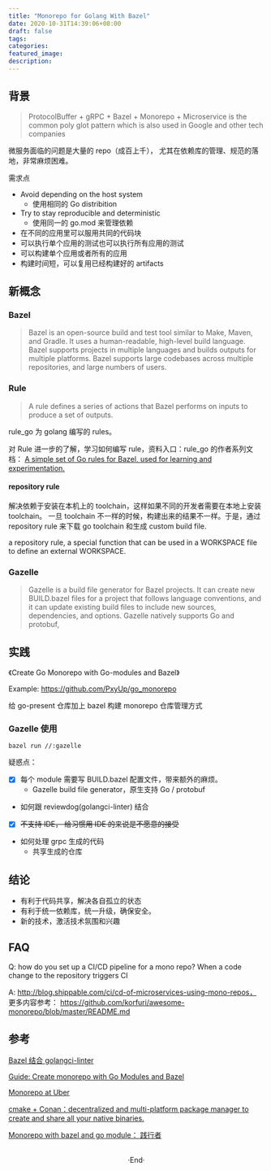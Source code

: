 ```yaml
---
title: "Monorepo for Golang With Bazel"
date: 2020-10-31T14:39:06+08:00
draft: false
tags: 
categories: 
featured_image: 
description: 
---
```


## 背景

> ProtocolBuffer + gRPC + Bazel + Monorepo + Microservice is the common poly glot pattern which is also used in Google and other tech companies

微服务面临的问题是大量的 repo（成百上千）， 尤其在依赖库的管理、规范的落地，非常麻烦困难。

需求点
- Avoid depending on the host system
    - 使用相同的 Go distribition
- Try to stay reproducible and deterministic 
    - 使用同一的 go.mod 来管理依赖
- 在不同的应用里可以服用共同的代码块
- 可以执行单个应用的测试也可以执行所有应用的测试
- 可以构建单个应用或者所有的应用
- 构建时间短，可以复用已经构建好的 artifacts

## 新概念

### Bazel
> Bazel is an open-source build and test tool similar to Make, Maven, and Gradle. 
> It uses a human-readable, high-level build language. 
> Bazel supports projects in multiple languages and builds outputs for multiple platforms.
> Bazel supports large codebases across multiple repositories, and large numbers of users.

### Rule 
>A rule defines a series of actions that Bazel performs on inputs to produce a set of outputs.

rule_go 为 golang 编写的 rules。

对 Rule 进一步的了解，学习如何编写 rule，资料入口：rule_go 的作者系列文档： [A simple set of Go rules for Bazel, used for learning and experimentation.](https://github.com/jayconrod/rules_go_simple)

#### repository rule 
解决依赖于安装在本机上的 toolchain，这样如果不同的开发者需要在本地上安装 toolchain。 
一旦 toolchain 不一样的时候，构建出来的结果不一样。于是，通过 repository rule 来下载 go toolchain 和生成 custom build file. 

a repository rule, a special function that can be used in a WORKSPACE file to define an external WORKSPACE.

### Gazelle 
> Gazelle is a build file generator for Bazel projects. It can create new BUILD.bazel files for a project that follows language conventions,
> and it can update existing build files to include new sources, dependencies, and options. Gazelle natively supports Go and protobuf, 

## 实践 
《Create Go Monorepo with Go-modules and Bazel》

Example: https://github.com/PxyUp/go_monorepo 

给 go-present 仓库加上 bazel 构建 monorepo 仓库管理方式

### Gazelle 使用
```
bazel run //:gazelle
```

疑惑点：

- [x] 每个 module 需要写 BUILD.bazel 配置文件，带来额外的麻烦。
    - Gazelle build file generator，原生支持 Go / protobuf
- 如何跟 reviewdog(golangci-linter) 结合
- [x] ~~不支持 IDE， 给习惯用 IDE 的来说是不愿意的接受~~
- 如何处理 grpc 生成的代码
    - 共享生成的仓库

## 结论
- 有利于代码共享，解决各自孤立的状态
- 有利于统一依赖库，统一升级，确保安全。
- 新的技术，激活技术氛围和兴趣

## FAQ 
Q: how do you set up a CI/CD pipeline for a mono repo? When a code change to the repository triggers CI

A: http://blog.shippable.com/ci/cd-of-microservices-using-mono-repos， 更多内容参考： https://github.com/korfuri/awesome-monorepo/blob/master/README.md

## 参考
[Bazel 结合 golangci-linter](https://github.com/atlassian/bazel-tools)

[Guide: Create monorepo with Go Modules and Bazel](https://www.reddit.com/r/golang/comments/dfod3o/guide_create_monorepo_with_go_modules_and_bazel/) 

[Monorepo at Uber](https://www.reddit.com/r/golang/comments/gjo2ei/building_ubers_go_monorepo_with_bazel/)

[cmake + Conan：decentralized and multi-platform package manager to create and share all your native binaries.](https://conan.io/)

[Monorepo with bazel and go module： 践行者](https://hardyantz.medium.com/)

<br>

<center>  ·End·  </center>
